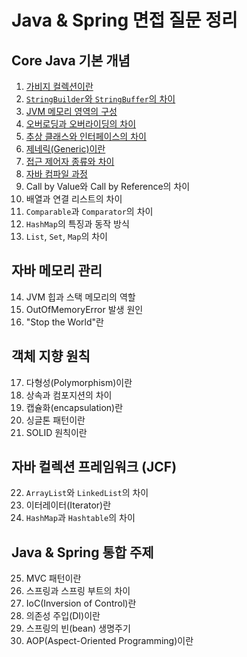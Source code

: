 # Java & Spring 면접 질문 정리

## Core Java 기본 개념
1. [가비지 컬렉션이란](https://github.com/inflearn-cs-study/cs/tree/main/Java_Spring/JS_01)
2. [`StringBuilder`와 `StringBuffer`의 차이](https://github.com/inflearn-cs-study/cs/tree/main/Java_Spring/JS_01)
3. [JVM 메모리 영역의 구성](https://github.com/inflearn-cs-study/cs/tree/main/Java_Spring/JS_02)
4. [오버로딩과 오버라이딩의 차이](https://github.com/inflearn-cs-study/cs/tree/main/Java_Spring/JS_03)
5. [추상 클래스와 인터페이스의 차이](https://github.com/inflearn-cs-study/cs/tree/main/Java_Spring/JS_03)
6. [제네릭(Generic)이란](https://github.com/inflearn-cs-study/cs/tree/main/Java_Spring/JS_04)
7. [접근 제어자 종류와 차이](https://github.com/inflearn-cs-study/cs/tree/main/Java_Spring/JS_05)
8. [자바 컴파일 과정](https://github.com/inflearn-cs-study/cs/tree/main/Java_Spring/JS_05)
9. Call by Value와 Call by Reference의 차이
10. 배열과 연결 리스트의 차이
11. `Comparable`과 `Comparator`의 차이
12. `HashMap`의 특징과 동작 방식
13. `List`, `Set`, `Map`의 차이

## 자바 메모리 관리
14. JVM 힙과 스택 메모리의 역할
15. OutOfMemoryError 발생 원인
16. "Stop the World"란

## 객체 지향 원칙
17. 다형성(Polymorphism)이란
18. 상속과 컴포지션의 차이
19. 캡슐화(encapsulation)란
20. 싱글톤 패턴이란
21. SOLID 원칙이란

## 자바 컬렉션 프레임워크 (JCF)
22. `ArrayList`와 `LinkedList`의 차이
23. 이터레이터(Iterator)란
24. `HashMap`과 `Hashtable`의 차이

## Java & Spring 통합 주제
25. MVC 패턴이란
26. 스프링과 스프링 부트의 차이
27. IoC(Inversion of Control)란
28. 의존성 주입(DI)이란
29. 스프링의 빈(bean) 생명주기
30. AOP(Aspect-Oriented Programming)이란
